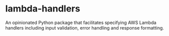# lambda-handlers

An opinionated Python package that facilitates specifying AWS Lambda handlers including input validation, error handling and response formatting.
